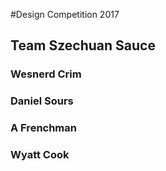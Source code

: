 #Design Competition 2017

## Team Szechuan Sauce

### Wesnerd Crim
### Daniel Sours
### A Frenchman
### Wyatt Cook
